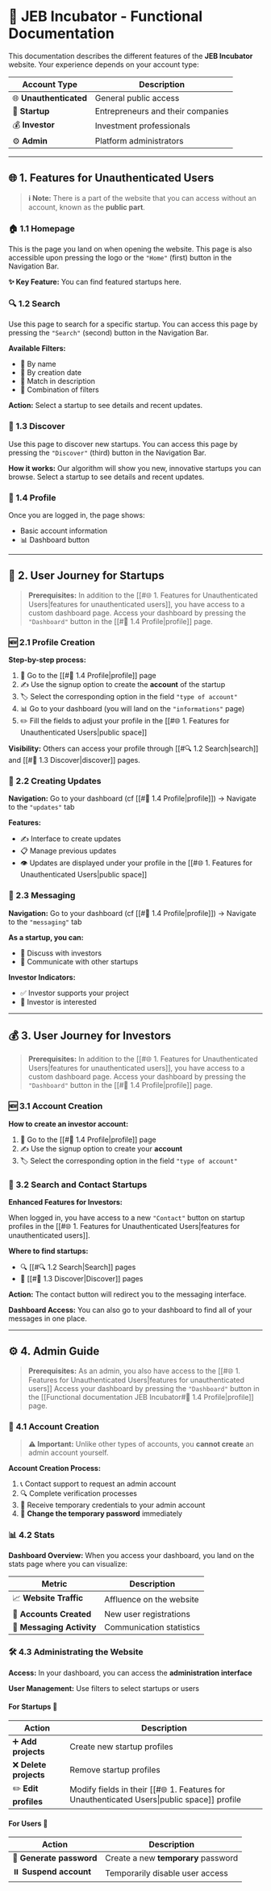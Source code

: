 
# 🚀 JEB Incubator - Functional Documentation

This documentation describes the different features of the **JEB Incubator** website. Your experience depends on your account type:

| Account Type | Description |
|-------------|-------------|
| 🌐 **Unauthenticated** | General public access |
| 🏢 **Startup** | Entrepreneurs and their companies |
| 💰 **Investor** | Investment professionals |
| ⚙️ **Admin** | Platform administrators |

---
## 🌐 1. Features for Unauthenticated Users

> **ℹ️ Note:** There is a part of the website that you can access without an account, known as the **public part**.

### 🏠 1.1 Homepage

This is the page you land on when opening the website. This page is also accessible upon pressing the logo or the `"Home"` (first) button in the Navigation Bar.

**✨ Key Feature:** You can find featured startups here.

### 🔍 1.2 Search

Use this page to search for a specific startup. You can access this page by pressing the `"Search"` (second) button in the Navigation Bar.

**Available Filters:**
- 📝 By name
- 📅 By creation date  
- 📄 Match in description
- 🔗 Combination of filters

**Action:** Select a startup to see details and recent updates.

### 🎯 1.3 Discover

Use this page to discover new startups. You can access this page by pressing the `"Discover"` (third) button in the Navigation Bar.

**How it works:** Our algorithm will show you new, innovative startups you can browse. Select a startup to see details and recent updates.

### 👤 1.4 Profile

Once you are logged in, the page shows:
- Basic account information
- 📊 Dashboard button

---

## 🏢 2. User Journey for Startups

> **Prerequisites:** In addition to the [[#🌐 1. Features for Unauthenticated Users|features for unauthenticated users]], you have access to a custom dashboard page. Access your dashboard by pressing the `"Dashboard"` button in the [[#👤 1.4 Profile|profile]] page.

### 🆕 2.1 Profile Creation

**Step-by-step process:**

1. 📍 Go to the [[#👤 1.4 Profile|profile]] page
2. ✍️ Use the signup option to create the **account** of the startup
3. 🏷️ Select the corresponding option in the field `"type of account"`
4. 📊 Go to your dashboard (you will land on the `"informations"` page)
5. ✏️ Fill the fields to adjust your profile in the [[#🌐 1. Features for Unauthenticated Users|public space]]

**Visibility:** Others can access your profile through [[#🔍 1.2 Search|search]] and [[#🎯 1.3 Discover|discover]] pages.

### 📢 2.2 Creating Updates

**Navigation:** Go to your dashboard (cf [[#👤 1.4 Profile|profile]]) → Navigate to the `"updates"` tab

**Features:**
- ✍️ Interface to create updates
- 📋 Manage previous updates
- 👁️ Updates are displayed under your profile in the [[#🌐 1. Features for Unauthenticated Users|public space]]

### 💬 2.3 Messaging

**Navigation:** Go to your dashboard (cf [[#👤 1.4 Profile|profile]]) → Navigate to the `"messaging"` tab

**As a startup, you can:**
- 🤝 Discuss with investors
- 💼 Communicate with other startups

**Investor Indicators:**
- ✅ Investor supports your project
- 👀 Investor is interested

---

## 💰 3. User Journey for Investors

> **Prerequisites:** In addition to the [[#🌐 1. Features for Unauthenticated Users|features for unauthenticated users]], you have access to a custom dashboard page. Access your dashboard by pressing the `"Dashboard"` button in the [[#👤 1.4 Profile|profile]] page.

### 🆕 3.1 Account Creation

**How to create an investor account:**

1. 📍 Go to the [[#👤 1.4 Profile|profile]] page
2. ✍️ Use the signup option to create your **account**
3. 🏷️ Select the corresponding option in the field `"type of account"`

### 🤝 3.2 Search and Contact Startups

**Enhanced Features for Investors:**

When logged in, you have access to a new `"Contact"` button on startup profiles in the [[#🌐 1. Features for Unauthenticated Users|features for unauthenticated users]].

**Where to find startups:**
- 🔍 [[#🔍 1.2 Search|Search]] pages
- 🎯 [[#🎯 1.3 Discover|Discover]] pages

**Action:** The contact button will redirect you to the messaging interface.

**Dashboard Access:** You can also go to your dashboard to find all of your messages in one place.

---

## ⚙️ 4. Admin Guide

> **Prerequisites:** As an admin, you also have access to the [[#🌐 1. Features for Unauthenticated Users|features for unauthenticated users]] Access your dashboard by pressing the `"Dashboard"` button in the [[Functional documentation JEB Incubator#👤 1.4 Profile|profile]] page.

### 🔐 4.1 Account Creation

> **⚠️ Important:** Unlike other types of accounts, you **cannot create** an admin account yourself.

**Account Creation Process:**

1. 📞 Contact support to request an admin account
2. 🔍 Complete verification processes
3. 📧 Receive temporary credentials to your admin account
4. 🔑 **Change the temporary password** immediately

### 📊 4.2 Stats

**Dashboard Overview:**
When you access your dashboard, you land on the stats page where you can visualize:

| Metric                    | Description              |
| ------------------------- | ------------------------ |
| 📈 **Website Traffic**    | Affluence on the website |
| 👥 **Accounts Created**   | New user registrations   |
| 💬 **Messaging Activity** | Communication statistics |

### 🛠️ 4.3 Administrating the Website

**Access:** In your dashboard, you can access the **administration interface**

**User Management:** Use filters to select startups or users

#### For Startups 🏢

| Action                | Description                                                                                |
| --------------------- | ------------------------------------------------------------------------------------------ |
| ➕ **Add projects**    | Create new startup profiles                                                                |
| ❌ **Delete projects** | Remove startup profiles                                                                    |
| ✏️ **Edit profiles**  | Modify fields in their [[#🌐 1. Features for Unauthenticated Users\|public space]] profile |

#### For Users 👥

| Action | Description |
|--------|-------------|
| 🔑 **Generate password** | Create a new **temporary** password |
| ⏸️ **Suspend account** | Temporarily disable user access |

